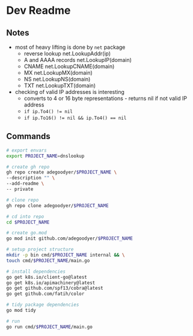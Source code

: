 # Dev Readme

## Notes
- most of heavy lifting is done by `net` package
  - reverse lookup        net.LookupAddr(ip)
  - A and AAAA records    net.LookupIP(domain)
  - CNAME                 net.LookupCNAME(domain)
  - MX                    net.LookupMX(domain)
  - NS                    net.LookupNS(domain)
  - TXT                   net.LookupTXT(domain)
- checking of valid IP addresses is interesting
  - converts to 4 or 16 byte representations - returns nil if not valid IP address
  - `if ip.To4() != nil`
  - `if ip.To16() != nil && ip.To4() == nil`

## Commands
```bash
# export envars
export PROJECT_NAME=dnslookup

# create gh repo
gh repo create adegoodyer/$PROJECT_NAME \
--description "" \
--add-readme \
-- private

# clone repo
gh repo clone adegoodyer/$PROJECT_NAME

# cd into repo
cd $PROJECT_NAME

# create go.mod
go mod init github.com/adegoodyer/$PROJECT_NAME

# setup project structure
mkdir -p bin cmd/$PROJECT_NAME internal && \
touch cmd/$PROJECT_NAME/main.go

# install dependencies
go get k8s.io/client-go@latest
go get k8s.io/apimachinery@latest
go get github.com/spf13/cobra@latest
go get github.com/fatih/color

# tidy package dependencies
go mod tidy

# run
go run cmd/$PROJECT_NAME/main.go
```
